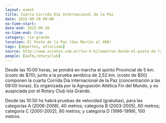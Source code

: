 ```yaml
---
layout: event 
title: Cuarta Corrida Día Internacional de la Paz
date: 2015-09-20 09:00
no-time-start:
date-end: 2015-09-20
no-time-end: true
category: rio-grande
location: El Poste de la Paz (San Martín al 400)
tags: [deportes, atletismo]
source: http://www.surenio.com.ar/los-5-kilometros-desde-el-poste-de-la-paz/
people: [aafm,rotaryclub]
---
```


Desde las 10:00 horas, se pondrá en marcha el quinto Provincial de 5 km. (costo de $70); junto a la prueba aeróbica de 2,52 km. (costo de $50) componen la cuarta Corrida Día Internacional de la Paz (concentración a las 09:00 horas). Es organizada por la Agrupación Atlética Fin del Mundo, y es auspiciada por el Rotary Club Isla Grande. 

Desde las 10:50 hs habrá pruebas de velocidad (gratuitas), para las categorías A (2006-2008), 40 metros; categoria B (2003-2005), 60 metros; categoria C (2000-2002), 80 metros; y categoría D (1996-1999), 100 metros.
